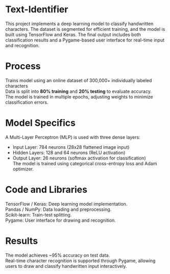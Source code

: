 # Text-Identifier
This project implements a deep learning model to classify handwritten characters. The dataset is segmented for efficient training, and the model is built using TensorFlow and Keras. The final output includes both classification results and a Pygame-based user interface for real-time input and recognition.

# Process
Trains model using an online dataset of 300,000+ individually labeled characters  
Data is split into **80% training** and **20% testing** to evaluate accuracy.  
The model is trained in multiple epochs, adjusting weights to minimize classification errors.  

# Model Specifics
A Multi-Layer Perceptron (MLP) is used with three dense layers:  
- Input Layer: 784 neurons (28x28 flattened image input)  
- Hidden Layers: 128 and 64 neurons (ReLU activation)  
- Output Layer: 26 neurons (softmax activation for classification)  
The model is trained using categorical cross-entropy loss and Adam optimizer.  

# Code and Libraries
TensorFlow / Keras: Deep learning model implementation.  
Pandas / NumPy: Data loading and preprocessing.  
Scikit-learn: Train-test splitting.  
Pygame: User interface for drawing and recognition.  

# Results
The model achieves ~95% accuracy on test data.  
Real-time character recognition is supported through Pygame, allowing users to draw and classify handwritten input interactively.
